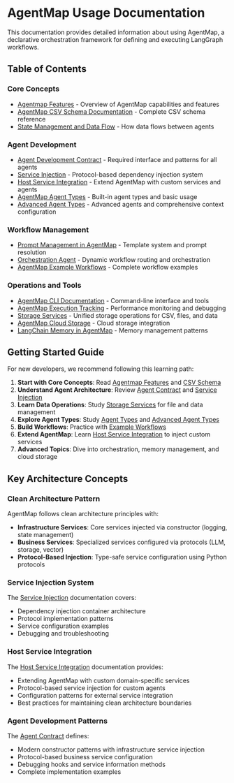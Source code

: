 # AgentMap Usage Documentation

This documentation provides detailed information about using AgentMap, a declarative orchestration framework for defining and executing LangGraph workflows.

## Table of Contents

### Core Concepts
- [Agentmap Features](agentmap_features.md) - Overview of AgentMap capabilities and features
- [AgentMap CSV Schema Documentation](agentmap_csv_schema_documentation.md) - Complete CSV schema reference
- [State Management and Data Flow](state_management_and_data_flow.md) - How data flows between agents

### Agent Development
- [Agent Development Contract](agent_contract.md) - Required interface and patterns for all agents
- [Service Injection](service_injection.md) - Protocol-based dependency injection system
- [Host Service Integration](host-service-integration.md) - Extend AgentMap with custom services and agents
- [AgentMap Agent Types](agentmap_agent_types.md) - Built-in agent types and basic usage
- [Advanced Agent Types](advanced_agent_types.md) - Advanced agents and comprehensive context configuration

### Workflow Management
- [Prompt Management in AgentMap](prompt_management_in_agentmap.md) - Template system and prompt resolution
- [Orchestration Agent](orchestration_agent.md) - Dynamic workflow routing and orchestration
- [AgentMap Example Workflows](agentmap_example_workflows.md) - Complete workflow examples

### Operations and Tools
- [AgentMap CLI Documentation](agentmap_cli_documentation.md) - Command-line interface and tools
- [AgentMap Execution Tracking](agentmap_execution_tracking.md) - Performance monitoring and debugging
- [Storage Services](storage_services.md) - Unified storage operations for CSV, files, and data
- [AgentMap Cloud Storage](agentmap_cloud_storage.md) - Cloud storage integration
- [LangChain Memory in AgentMap](langchain_memory_in_agentmap.md) - Memory management patterns

## Getting Started Guide

For new developers, we recommend following this learning path:

1. **Start with Core Concepts**: Read [Agentmap Features](agentmap_features.md) and [CSV Schema](agentmap_csv_schema_documentation.md)
2. **Understand Agent Architecture**: Review [Agent Contract](agent_contract.md) and [Service Injection](service_injection.md)
3. **Learn Data Operations**: Study [Storage Services](storage_services.md) for file and data management
4. **Explore Agent Types**: Study [Agent Types](agentmap_agent_types.md) and [Advanced Agent Types](advanced_agent_types.md)
5. **Build Workflows**: Practice with [Example Workflows](agentmap_example_workflows.md)
6. **Extend AgentMap**: Learn [Host Service Integration](host-service-integration.md) to inject custom services
7. **Advanced Topics**: Dive into orchestration, memory management, and cloud storage

## Key Architecture Concepts

### Clean Architecture Pattern
AgentMap follows clean architecture principles with:
- **Infrastructure Services**: Core services injected via constructor (logging, state management)
- **Business Services**: Specialized services configured via protocols (LLM, storage, vector)
- **Protocol-Based Injection**: Type-safe service configuration using Python protocols

### Service Injection System
The [Service Injection](service_injection.md) documentation covers:
- Dependency injection container architecture
- Protocol implementation patterns
- Service configuration examples
- Debugging and troubleshooting

### Host Service Integration
The [Host Service Integration](host-service-integration.md) documentation provides:
- Extending AgentMap with custom domain-specific services
- Protocol-based service injection for custom agents
- Configuration patterns for external service integration
- Best practices for maintaining clean architecture boundaries

### Agent Development Patterns
The [Agent Contract](agent_contract.md) defines:
- Modern constructor patterns with infrastructure service injection
- Protocol-based business service configuration
- Debugging hooks and service information methods
- Complete implementation examples